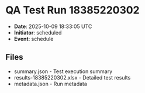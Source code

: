 # QA Test Run 18385220302

- **Date**: 2025-10-09 18:33:05 UTC
- **Initiator**: scheduled
- **Event**: schedule

## Files
- summary.json - Test execution summary
- results-18385220302.xlsx - Detailed test results
- metadata.json - Run metadata
